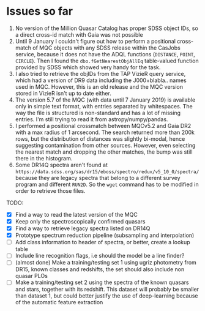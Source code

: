 # Issues so far
1. No version of the Million Quasar Catalog has proper SDSS object IDs, so a direct cross-id match with Gaia was not possible
2. Until 9 January I couldn't figure out how to perform a positional cross-match of MQC objects with any SDSS release within the CasJobs service, because it does not have the ADQL functions (```DISTANCE```, ```POINT```, ```CIRCLE```). Then I found the ```dbo.fGetNearestObjAllEq``` table-valued function provided by SDSS which showed very handy for the task.
3. I also tried to retrieve the objIDs from the TAP VizieR query service, which had a version of DR9 data including the J000+blabla.. names used in MQC. However, this is an old release  and the MQC version stored in VizieR isn't up to date either.
4. The version 5.7 of the MQC (with data until 7 January 2019) is available only in simple text format, with entries separated by whitespaces. The way the file is structured is non-standard and has a lot of missing entries. I'm still trying to read it from astropy/numpy/pandas.
5. I performed a positional crossmatch between MQCv5.2 and Gaia DR2 with a max radius of 1 arcsecond. The search returned more than 200k rows, but the distribution of distances was slightly bi-modal, hence suggesting contamination from other sources. However, even selecting the nearest match and dropping the other matches, the bump was still there in the histogram.
6. Some DR14Q spectra aren't found at ```https://data.sdss.org/sas/dr15/eboss/spectro/redux/v5_10_0/spectra/``` because they are legacy spectra that belong to a different survey program and different ```RUN2D```. So the ```wget``` command has to be modified in order to retrieve those files.

TODO:
- [x] Find a way to read the latest version of the MQC
- [X] Keep only the spectroscopically confirmed quasars
- [X] Find a way to retrieve legacy spectra listed on DR14Q
- [X] Prototype spectrum reduction pipeline (subsampling and interpolation)
- [ ] Add class information to header of spectra, or better, create a lookup table
- [ ] Include line recognition flags, i.e should the model be a line finder?
- [ ] (almost done) Make a training/testing set 1 using ugriz photometry from DR15, known classes and redshifts, the set should also include non quasar PLOs
- [ ] Make a training/testing  set 2 using the spectra of the known quasars and stars, together with its redshift. This dataset will probably be smaller than dataset 1, but could better justify the use of deep-learning because of the automatic feature extraction